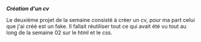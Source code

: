 **_Création d'un cv_**

Le deuxième projet de la semaine consisté à créer un cv, pour ma part celui que j'ai créé est un fake.
Il fallait réutiliser tout ce qui avait été vu tout au long de la semaine 02 sur le html et le css.
